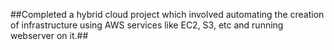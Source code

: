 ##Completed a hybrid cloud project which involved automating the creation of infrastructure using AWS services like EC2, S3, etc and running webserver on it.##
